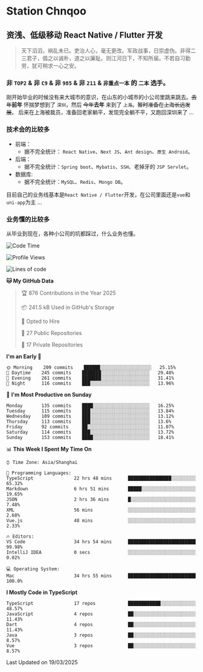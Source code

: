 # Station Chnqoo

## 资浅、低级移动 React Native / Flutter 开发

> 天下滔滔，祸乱未已。吏治人心，毫无更改。军政战事，日崇虚伪。非得二三君子，倡之以诚朴，道之以廉耻。则江河日下，不知所届。不若自习勤劳，犹可稍求一心之安。

### 非 `TOP2` & 非 `C9` & 非 `985` & 非 `211` & `非重点一本` 的 `二本` 选手。

刚开始毕业的时候没有来大城市的意识，在山东的小城市的小公司里跳来跳去。~~去年~~**前年** 怀揣梦想到了 `深圳`，然后 ~~今年~~**去年** 来到了 `上海`。~~暂时准备在上海长远发展~~。
后来在上海被裁员，准备回老家躺平，发现完全躺不平，又跑回深圳来了 ...

### 技术会的比较多

- 前端：
  - 据不完全统计： `React Native`、`Next JS`、`Ant design`、`原生 Android`。
- 后端：
  - 据不完全统计：`Spring boot`、`Mybatis`、`SSH`、老掉牙的 `JSP Servlet`。
- 数据库:
  - 据不完全统计：`MySQL`、`Redis`、`Mongo DB`。

目前自己的业务线基本是`React Native / Flutter`开发，在公司里面还是`vue`和`uni-app`为主 ...

### 业务懂的比较多

从毕业到现在，各种小公司的坑都踩过，什么业务也懂。

<!--START_SECTION:waka-->
![Code Time](http://img.shields.io/badge/Code%20Time-7%2C963%20hrs%2055%20mins-blue)

![Profile Views](http://img.shields.io/badge/Profile%20Views-5-blue)

![Lines of code](https://img.shields.io/badge/From%20Hello%20World%20I%27ve%20Written-304%20Thousand%20lines%20of%20code-blue)

**🐱 My GitHub Data** 

> 🏆 876 Contributions in the Year 2025
 > 
> 📦 241.5 kB Used in GitHub's Storage 
 > 
> 💼 Opted to Hire
 > 
> 📜 27 Public Repositories 
 > 
> 🔑 17 Private Repositories  
 > 
**I'm an Early 🐤** 

```text
🌞 Morning    209 commits    ██████░░░░░░░░░░░░░░░░░░░   25.15% 
🌆 Daytime    245 commits    ███████░░░░░░░░░░░░░░░░░░   29.48% 
🌃 Evening    261 commits    ███████░░░░░░░░░░░░░░░░░░   31.41% 
🌙 Night      116 commits    ███░░░░░░░░░░░░░░░░░░░░░░   13.96%

```
📅 **I'm Most Productive on Sunday** 

```text
Monday       135 commits    ████░░░░░░░░░░░░░░░░░░░░░   16.25% 
Tuesday      115 commits    ███░░░░░░░░░░░░░░░░░░░░░░   13.84% 
Wednesday    109 commits    ███░░░░░░░░░░░░░░░░░░░░░░   13.12% 
Thursday     113 commits    ███░░░░░░░░░░░░░░░░░░░░░░   13.6% 
Friday       92 commits     ██░░░░░░░░░░░░░░░░░░░░░░░   11.07% 
Saturday     114 commits    ███░░░░░░░░░░░░░░░░░░░░░░   13.72% 
Sunday       153 commits    ████░░░░░░░░░░░░░░░░░░░░░   18.41%

```


📊 **This Week I Spent My Time On** 

```text
⌚︎ Time Zone: Asia/Shanghai

💬 Programming Languages: 
TypeScript               22 hrs 48 mins      ████████████████░░░░░░░░░   65.32% 
Markdown                 6 hrs 51 mins       █████░░░░░░░░░░░░░░░░░░░░   19.65% 
JSON                     2 hrs 36 mins       █░░░░░░░░░░░░░░░░░░░░░░░░   7.48% 
XML                      56 mins             ░░░░░░░░░░░░░░░░░░░░░░░░░   2.68% 
Vue.js                   48 mins             ░░░░░░░░░░░░░░░░░░░░░░░░░   2.33%

🔥 Editors: 
VS Code                  34 hrs 54 mins      █████████████████████████   99.98% 
IntelliJ IDEA            0 secs              ░░░░░░░░░░░░░░░░░░░░░░░░░   0.02%

💻 Operating System: 
Mac                      34 hrs 55 mins      █████████████████████████   100.0%

```

**I Mostly Code in TypeScript** 

```text
TypeScript               17 repos            ████████████░░░░░░░░░░░░░   48.57% 
JavaScript               4 repos             ██░░░░░░░░░░░░░░░░░░░░░░░   11.43% 
Dart                     4 repos             ██░░░░░░░░░░░░░░░░░░░░░░░   11.43% 
Java                     3 repos             ██░░░░░░░░░░░░░░░░░░░░░░░   8.57% 
Vue                      3 repos             ██░░░░░░░░░░░░░░░░░░░░░░░   8.57%

```



 Last Updated on 19/03/2025
<!--END_SECTION:waka-->

<!---
ChenqiaoStation/ChenqiaoStation is a ✨ special ✨ repository because its `README.md` (this file) appears on your GitHub profile.
You can click the Preview link to take a look at your changes.
--->
